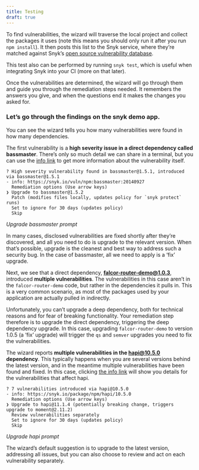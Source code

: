 ```yaml
---
title: Testing
draft: true
---
```


To find vulnerabilities, the wizard will traverse the local project and collect the packages it uses (note this means you should only run it after you run `npm install`). It then posts this list to the Snyk service, where they’re matched against Snyk’s [open source vulnerability database](https://github.com/Snyk/vulndb).

This test also can be performed by running `snyk test`, which is useful when integrating Snyk into your CI (more on that later).

Once the vulnerabilities are determined, the wizard will go through them and guide you through the remediation steps needed. It remembers the answers you give, and when the questions end it makes the changes you asked for.

### Let’s go through the findings on the snyk demo app.

You can see the wizard tells you how many vulnerabilities were found in how many dependencies.

The first vulnerability is a **high severity issue in a direct dependency called bassmaster**. There’s only so much detail we can share in a terminal, but you can use the [info link](https://snyk.io/vuln/npm:bassmaster:20140927) to get more information about the vulnerability itself.

```
? High severity vulnerability found in bassmaster@1.5.1, introduced via bassmaster@1.5.1
- info: https://snyk.io/vuln/npm:bassmaster:20140927
  Remediation options (Use arrow keys)
❯ Upgrade to bassmaster@1.5.2
  Patch (modifies files locally, updates policy for `snyk protect` runs)
  Set to ignore for 30 days (updates policy)
  Skip
```
_Upgrade bassmaster prompt_

In many cases, disclosed vulnerabilities are fixed shortly after they’re discovered, and all you need to do is upgrade to the relevant version. When that’s possible, upgrade is the cleanest and best way to address such a security bug. In the case of bassmaster, all we need to apply is a ‘fix’ upgrade.

Next, we see that a direct dependency, **falcor-router-demo@1.0.3**, introduced **multiple vulnerabilities**. The vulnerabilities in this case aren’t in the `falcor-router-demo` code, but rather in the dependencies it pulls in. This is a very common scenario, as most of the packages used by your application are actually pulled in indirectly.

Unfortunately, you can’t upgrade a deep dependency, both for technical reasons and for fear of breaking functionality. Your remediation step therefore is to upgrade the direct dependency, triggering the deep dependency upgrade. In this case, upgrading `falcor-router-demo` to version 1.0.5 (a ‘fix’ upgrade) will trigger the `qs` and `semver` upgrades you need to fix the vulnerabilities.

The wizard reports **multiple vulnerabilities in the hapi@10.5.0 dependency**. This typically happens when you are several versions behind the latest version, and in the meantime multiple vulnerabilities have been found and fixed. In this case, clicking [the info link](https://snyk.io/test/npm/hapi/10.5.0) will show you details for the vulnerabilities that affect hapi.

```
? 7 vulnerabilities introduced via hapi@10.5.0
- info: https://snyk.io/package/npm/hapi/10.5.0
  Remediation options (Use arrow keys)
❯ Upgrade to hapi@11.1.4 (potentially breaking change, triggers upgrade to moment@2.11.2)
  Review vulnerabilities separately
  Set to ignore for 30 days (updates policy)
  Skip
```
_Upgrade hapi prompt_

The wizard’s default suggestion is to upgrade to the latest version, addressing all issues, but you can also choose to review and act on each vulnerability separately.

